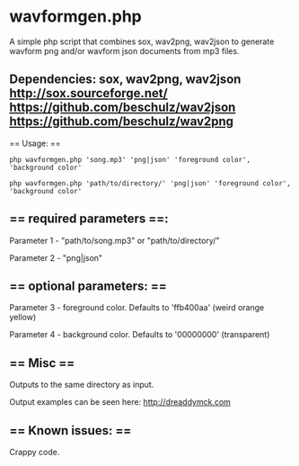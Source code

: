# wavformgen.php
A simple php script that combines sox, wav2png, wav2json to generate wavform png and/or wavform json documents from mp3 files.


Dependencies:  sox, wav2png, wav2json
http://sox.sourceforge.net/
https://github.com/beschulz/wav2json
https://github.com/beschulz/wav2png
-------------------------------------
== Usage: == 
	
	php wavformgen.php 'song.mp3' 'png|json' 'foreground color', 'background color'
	
	php wavformgen.php 'path/to/directory/' 'png|json' 'foreground color', 'background color'	
	

	
== required parameters ==:
------------
Parameter 1 - "path/to/song.mp3" or "path/to/directory/" 

Parameter 2 - "png|json"	


	
== optional parameters: ==
-------------------
Parameter 3 - foreground color. Defaults to 'ffb400aa' (weird orange yellow)

Parameter 4 - background color. Defaults to '00000000' (transparent)	



== Misc ==
-----

Outputs to the same directory as input.

Output examples can be seen here: http://dreaddymck.com



== Known issues: ==
-------------
Crappy code.

